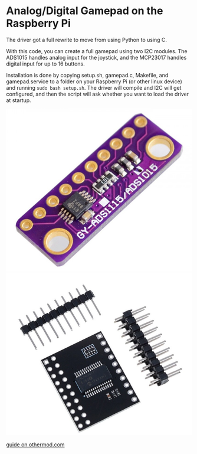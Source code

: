 # Analog/Digital Gamepad on the Raspberry Pi

The driver got a full rewrite to move from using Python to using C.

With this code, you can create a full gamepad using two I2C modules. The ADS1015 handles analog input for the joystick, and the MCP23017 handles digital input for up to 16 buttons.

Installation is done by copying setup.sh, gamepad.c, Makefile, and gamepad.service to a folder on your Raspberry Pi (or other linux device) and running ```sudo bash setup.sh```. The driver will compile and I2C will get configured, and then the script will ask whether you want to load the driver at startup.

![ADS1015](/images/ads1015.jpg) ![MCP23017](/images/mcp23017.jpg)

[guide on othermod.com](https://othermod.com/analog-joystick-on-retropie/)
